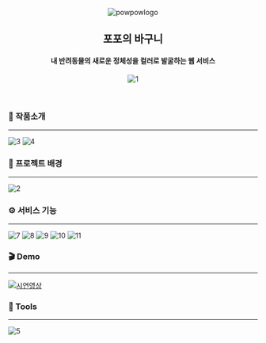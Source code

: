 <!--
# Getting Started with Create React App

This project was bootstrapped with [Create React App](https://github.com/facebook/create-react-app).

## Available Scripts

In the project directory, you can run:

### `npm start`

Runs the app in the development mode.\
Open [http://localhost:3000](http://localhost:3000) to view it in your browser.

The page will reload when you make changes.\
You may also see any lint errors in the console.

### `npm test`

Launches the test runner in the interactive watch mode.\
See the section about [running tests](https://facebook.github.io/create-react-app/docs/running-tests) for more information.

### `npm run build`

Builds the app for production to the `build` folder.\
It correctly bundles React in production mode and optimizes the build for the best performance.

The build is minified and the filenames include the hashes.\
Your app is ready to be deployed!

See the section about [deployment](https://facebook.github.io/create-react-app/docs/deployment) for more information.

### `npm run eject`

**Note: this is a one-way operation. Once you `eject`, you can't go back!**

If you aren't satisfied with the build tool and configuration choices, you can `eject` at any time. This command will remove the single build dependency from your project.

Instead, it will copy all the configuration files and the transitive dependencies (webpack, Babel, ESLint, etc) right into your project so you have full control over them. All of the commands except `eject` will still work, but they will point to the copied scripts so you can tweak them. At this point you're on your own.

You don't have to ever use `eject`. The curated feature set is suitable for small and middle deployments, and you shouldn't feel obligated to use this feature. However we understand that this tool wouldn't be useful if you couldn't customize it when you are ready for it.

## Learn More

You can learn more in the [Create React App documentation](https://facebook.github.io/create-react-app/docs/getting-started).

To learn React, check out the [React documentation](https://reactjs.org/).

### Code Splitting

This section has moved here: [https://facebook.github.io/create-react-app/docs/code-splitting](https://facebook.github.io/create-react-app/docs/code-splitting)

### Analyzing the Bundle Size

This section has moved here: [https://facebook.github.io/create-react-app/docs/analyzing-the-bundle-size](https://facebook.github.io/create-react-app/docs/analyzing-the-bundle-size)

### Making a Progressive Web App

This section has moved here: [https://facebook.github.io/create-react-app/docs/making-a-progressive-web-app](https://facebook.github.io/create-react-app/docs/making-a-progressive-web-app)

### Advanced Configuration

This section has moved here: [https://facebook.github.io/create-react-app/docs/advanced-configuration](https://facebook.github.io/create-react-app/docs/advanced-configuration)

### Deployment

This section has moved here: [https://facebook.github.io/create-react-app/docs/deployment](https://facebook.github.io/create-react-app/docs/deployment)

### `npm run build` fails to minify

This section has moved here: [https://facebook.github.io/create-react-app/docs/troubleshooting#npm-run-build-fails-to-minify](https://facebook.github.io/create-react-app/docs/troubleshooting#npm-run-build-fails-to-minify)-->

<div align="center">
  
  ![powpowlogo](https://github.com/user-attachments/assets/5eccf7ac-5dee-4a2d-af36-a5348938f192)


  ## 포포의 바구니
  #### 내 반려동물의 새로운 정체성을 컬러로 발굴하는 웹 서비스

  ![1](https://github.com/user-attachments/assets/23119587-9b1c-4a13-8100-b78a83b9a6a2)

</div>
<br/>

### 📜 작품소개
---
![3](https://github.com/user-attachments/assets/c1b563b7-3572-4f35-ad38-6d306933424a)
![4](https://github.com/user-attachments/assets/8571d45b-848f-4c68-811a-8d7566a6afd6)


### 🤔 프로젝트 배경
---
![2](https://github.com/user-attachments/assets/8a901cf9-3632-4ac2-a7fd-8d9fe700f23a)
### ⚙️ 서비스 기능
---
![7](https://github.com/user-attachments/assets/80c3c9d6-e0a7-433f-959b-030167e85cf8)
![8](https://github.com/user-attachments/assets/8426d728-7152-45c1-88a9-4670dc4e725a)
![9](https://github.com/user-attachments/assets/50ab586a-1fbe-4da0-bf3a-629bca94ab4b)
![10](https://github.com/user-attachments/assets/c3cdb356-7ac6-4367-96cc-2cd25c4558e8)
![11](https://github.com/user-attachments/assets/51e281c3-47e8-4132-a328-53f8e9dd4030)

### 🎬 Demo
---
[![시연영상](https://img.youtube.com/vi/-fej4lnilvI/0.jpg)](https://youtu.be/-fej4lnilvI)

### 🔨 Tools
--- 
![5](https://github.com/user-attachments/assets/25c2550d-a004-4fdb-93bb-ee35e7013be9)

